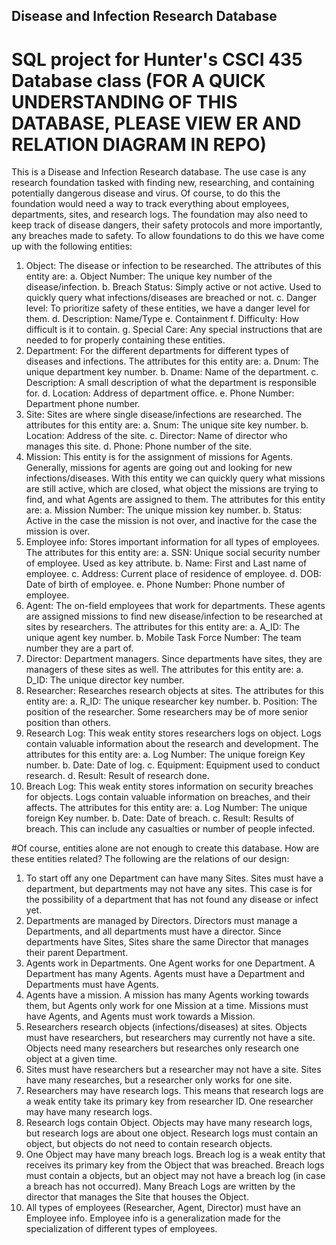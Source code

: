 ## Disease and Infection Research Database

# SQL project for Hunter's CSCI 435 Database class (FOR A QUICK UNDERSTANDING OF THIS DATABASE, PLEASE VIEW ER AND RELATION DIAGRAM IN REPO)

This is a Disease and Infection Research database. The use case is any research foundation tasked with finding new, researching, and containing potentially dangerous disease and virus. Of course, to do this the foundation would need a way to track everything about employees, departments, sites, and research logs. The foundation may also need to keep track of disease dangers, their safety protocols and more importantly, any breaches made to safety.
	To allow foundations to do this we have come up with the following entities:
1.	Object: The disease or infection to be researched. The attributes of this entity are:
  a.	Object Number: The unique key number of the disease/infection.
  b.	Breach Status: Simply active or not active. Used to quickly query what infections/diseases are breached or not.
  c.	Danger level: To prioritize safety of these entities, we have a danger level for them.
  d.	Description: Name/Type
  e.	Containment
  f.	Difficulty: How difficult is it to contain.
  g.	Special Care: Any special instructions that are needed to for properly containing these entities.
2.	Department: For the different departments for different types of diseases and infections. 
The attributes for this entity are:
  a.	Dnum: The unique department key number.
  b.	Dname: Name of the department.
  c.	Description: A small description of what the department is responsible for.
  d.	Location: Address of department office.
  e.	Phone Number: Department phone number.
3.	Site: Sites are where single disease/infections are researched.
The attributes for this entity are:
  a.	Snum: The unique site key number.
  b.	Location: Address of the site.
  c.	Director: Name of director who manages this site.
  d.	Phone: Phone number of the site.
4.	Mission: This entity is for the assignment of missions for Agents. Generally, missions for agents are going out and looking for new infections/diseases. With this entity we can quickly query what missions are still active, which are closed, what object the missions are trying to find, and what Agents are assigned to them.
The attributes for this entity are:
  a.	Mission Number: The unique mission key number.
  b.	Status: Active in the case the mission is not over, and inactive for the case the mission is over.
5.	Employee info: Stores important information for all types of employees.
The attributes for this entity are:
  a.	SSN: Unique social security number of employee. Used as key attribute.
  b.	Name: First and Last name of employee.
  c.	Address: Current place of residence of employee.
  d.	DOB: Date of birth of employee. 
  e.	Phone Number: Phone number of employee.
6.	Agent: The on-field employees that work for departments. These agents are assigned missions to find new disease/infection to be researched at sites by researchers.
The attributes for this entity are:
  a.	A_ID: The unique agent key number.
  b.	Mobile Task Force Number: The team number they are a part of.
7.	Director: Department managers. Since departments have sites, they are managers of these sites as well.
The attributes for this entity are:
  a.	D_ID: The unique director key number.
8.	Researcher: Researches research objects at sites. 
The attributes for this entity are:
  a.	R_ID: The unique researcher key number.
  b.	Position: The position of the researcher. Some researchers may be of more senior position than others.
9.	Research Log: This weak entity stores researchers logs on object. Logs contain valuable information about the research and development.
The attributes for this entity are:
  a.	Log Number: The unique foreign Key number.
  b.	Date: Date of log.
  c.	Equipment: Equipment used to conduct research.
  d.	Result: Result of research done.
10.	Breach Log: This weak entity stores information on security breaches for objects. Logs contain valuable information on breaches, and their affects.
The attributes for this entity are:
  a.	Log Number: The unique foreign Key number.
  b.	Date: Date of breach.
  c.	Result: Results of breach. This can include any casualties or number of people infected.

#Of course, entities alone are not enough to create this database. How are these entities related? The following are the relations of our design:

  1.	To start off any one Department can have many Sites. Sites must have a department, but departments may not have any sites. This case is for the possibility of a department that has not found any disease or infect yet.
  2.	Departments are managed by Directors. Directors must manage a Departments, and all departments must have a director. Since departments have Sites, Sites share the same Director that manages their parent Department. 
  3.	Agents work in Departments. One Agent works for one Department. A Department has many Agents. Agents must have a Department and Departments must have Agents.  
  4.	Agents have a mission. A mission has many Agents working towards them, but Agents only work for one Mission at a time. Missions must have Agents, and Agents must work towards a Mission.
  5.	Researchers research objects (infections/diseases) at sites. Objects must have researchers, but researchers may currently not have a site. Objects need many researchers but researches only research one object at a given time.
  6.	Sites must have researchers but a researcher may not have a site. Sites have many researches, but a researcher only works for one site.
  7.	Researchers may have research logs. This means that research logs are a weak entity take its primary key from researcher ID. One researcher may have many research logs.
  8.	Research logs contain Object. Objects may have many research logs, but research logs are about one object. Research logs must contain an object, but objects do not need to contain research objects.
  9.	One Object may have many breach logs. Breach log is a weak entity that receives its primary key from the Object that was breached. Breach logs must contain a objects, but an object may not have a breach log (in case a breach has not occurred). Many Breach Logs are written by the director that manages the Site that houses the Object.
  10.	All types of employees (Researcher, Agent, Director) must have an Employee info. Employee info is a generalization made for the specialization of different types of employees. 

